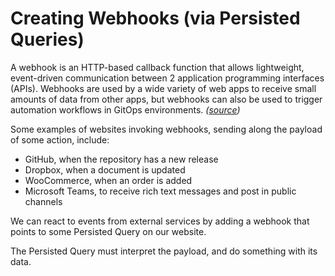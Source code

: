 # Creating Webhooks (via Persisted Queries)

A webhook is an HTTP-based callback function that allows lightweight, event-driven communication between 2 application programming interfaces (APIs). Webhooks are used by a wide variety of web apps to receive small amounts of data from other apps, but webhooks can also be used to trigger automation workflows in GitOps environments. _([source](https://www.redhat.com/en/topics/automation/what-is-a-webhook))_

Some examples of websites invoking webhooks, sending along the payload of some action, include:

- GitHub, when the repository has a new release
- Dropbox, when a document is updated
- WooCommerce, when an order is added
- Microsoft Teams, to receive rich text messages and post in public channels

We can react to events from external services by adding a webhook that points to some Persisted Query on our website.

The Persisted Query must interpret the payload, and do something with its data.

